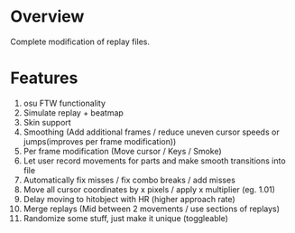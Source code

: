 # Overview
Complete modification of replay files.

# Features
1. osu FTW functionality
1. Simulate replay + beatmap
1. Skin support
1. Smoothing (Add additional frames / reduce uneven cursor speeds or jumps(improves per frame modification))
1. Per frame modification (Move cursor / Keys / Smoke)
1. Let user record movements for parts and make smooth transitions into file
1. Automatically fix misses / fix combo breaks / add misses
1. Move all cursor coordinates by x pixels / apply x multiplier (eg. 1.01)
1. Delay moving to hitobject with HR (higher approach rate)
1. Merge replays (Mid between 2 movements / use sections of replays)
1. Randomize some stuff, just make it unique (toggleable)

